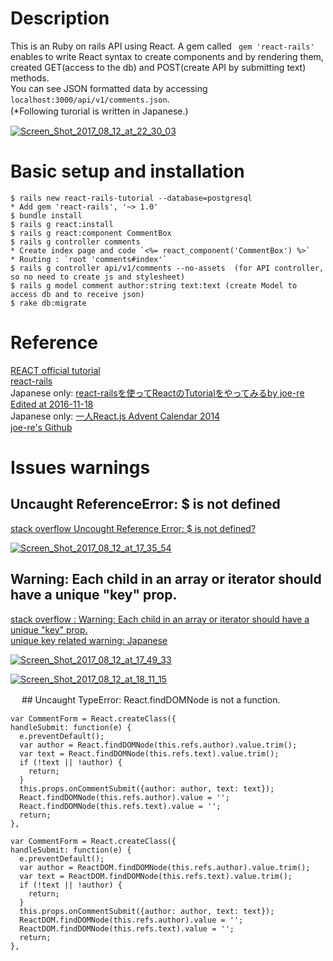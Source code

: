 # Description  
  This is an Ruby on rails API using React. A gem called ` gem 'react-rails'` enables to write React syntax to create components and by rendering them, created GET(access to the db) and POST(create API by submitting text) methods.  
  You can see JSON formatted data by accessing `localhost:3000/api/v1/comments.json`.   
  (*Following turorial is written in Japanese.) 　　  
    
  <a href="https://ibb.co/ksodNF"><img src="https://image.ibb.co/hHTOpv/Screen_Shot_2017_08_12_at_22_30_03.png" alt="Screen_Shot_2017_08_12_at_22_30_03" border="0"></a>  
      

# Basic setup and installation   
````  
$ rails new react-rails-tutorial --database=postgresql  
* Add gem 'react-rails', '~> 1.0'   
$ bundle install  
$ rails g react:install  
$ rails g react:component CommentBox  
$ rails g controller comments  
* Create index page and code `<%= react_component('CommentBox') %>`    
* Routing : `root 'comments#index'`  
$ rails g controller api/v1/comments --no-assets  (for API controller, so no need to create js and stylesheet)    
$ rails g model comment author:string text:text (create Model to access db and to receive json)  
$ rake db:migrate
````  
  
# Reference   
  [REACT official tutorial](https://facebook.github.io/react/tutorial/tutorial.html)   
  [react-rails](https://facebook.github.io/react/tutorial/tutorial.html)  
  Japanese only: [react-railsを使ってReactのTutorialをやってみるby joe-re Edited at 2016-11-18](http://qiita.com/joe-re/items/96f12dda4a62470d1d7c)     
  Japanese only: [一人React.js Advent Calendar 2014](http://qiita.com/advent-calendar/2014/reactjs)    
  [joe-re's Github](https://github.com/joe-re/react-rails-tutorial)   

# Issues warnings   
  
  ## Uncaught ReferenceError: $ is not defined    
    
  [stack overflow Uncought Reference Error: $ is not defined?](https://stackoverflow.com/questions/2075337/uncaught-referenceerror-is-not-defined)  

          
  <a href="https://ibb.co/hqbWRa"><img src="https://image.ibb.co/jPwnzv/Screen_Shot_2017_08_12_at_17_35_54.png" alt="Screen_Shot_2017_08_12_at_17_35_54" border="0"></a>  
      
     
       
  ## Warning: Each child in an array or iterator should have a unique "key" prop.   
    
  [stack overflow : Warning: Each child in an array or iterator should have a unique "key" prop.](https://stackoverflow.com/questions/34576332/warning-each-child-in-an-array-or-iterator-should-have-a-unique-key-prop-che)    
  [unique key related warning: Japanese](http://h3poteto.hatenablog.com/entry/2016/01/03/013921)  

        
  <a href="https://ibb.co/cxkEev"><img src="https://image.ibb.co/naSSzv/Screen_Shot_2017_08_12_at_17_49_33.png" alt="Screen_Shot_2017_08_12_at_17_49_33" border="0"></a>  
      
  <a href="https://ibb.co/nEXwRa"><img src="https://image.ibb.co/ickGRa/Screen_Shot_2017_08_12_at_18_11_15.png" alt="Screen_Shot_2017_08_12_at_18_11_15" border="0"></a>  
      
        
          
　 ## Uncaught TypeError: React.findDOMNode is not a function.        
      
  ````    
  var CommentForm = React.createClass({  
  handleSubmit: function(e) {  
    e.preventDefault();  
    var author = React.findDOMNode(this.refs.author).value.trim();  
    var text = React.findDOMNode(this.refs.text).value.trim();  
    if (!text || !author) {  
      return;  
    }  
    this.props.onCommentSubmit({author: author, text: text});   
    React.findDOMNode(this.refs.author).value = '';   
    React.findDOMNode(this.refs.text).value = '';   
    return;   
  },   
  ````    
  ````    
  var CommentForm = React.createClass({   
  handleSubmit: function(e) {   
    e.preventDefault();    
    var author = ReactDOM.findDOMNode(this.refs.author).value.trim();    
    var text = ReactDOM.findDOMNode(this.refs.text).value.trim();    
    if (!text || !author) {    
      return;    
    }    
    this.props.onCommentSubmit({author: author, text: text});    
    ReactDOM.findDOMNode(this.refs.author).value = '';    
    ReactDOM.findDOMNode(this.refs.text).value = '';    
    return;    
  },    
  ````      
      
          